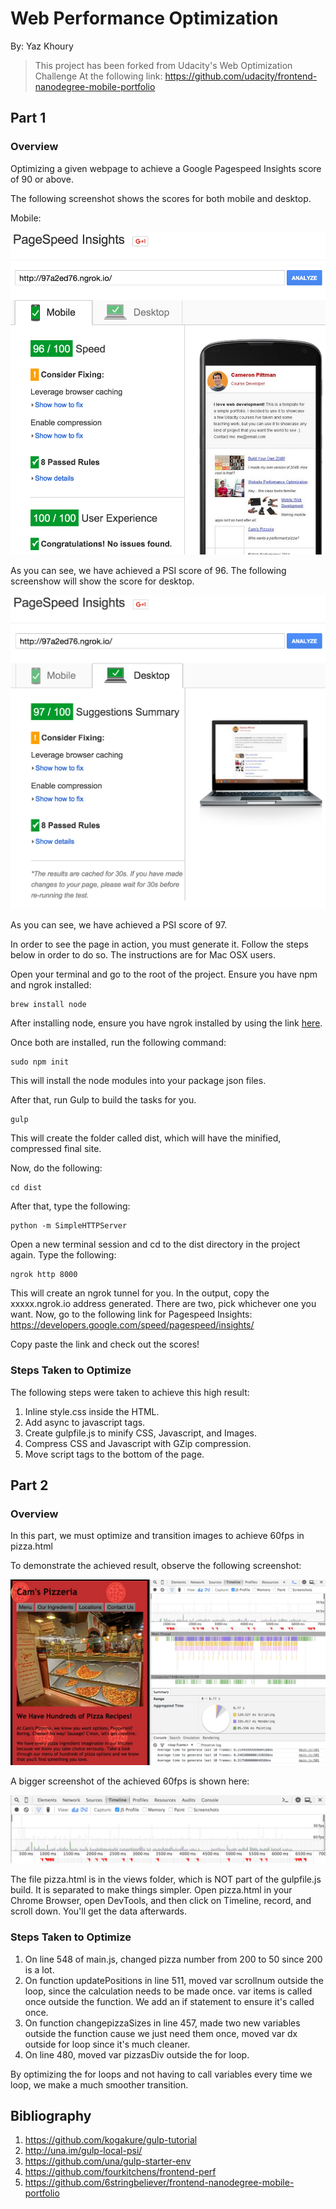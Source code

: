 # Web Performance Optimization

By: Yaz Khoury

> This project has been forked from Udacity's Web Optimization Challenge
> At the following link: https://github.com/udacity/frontend-nanodegree-mobile-portfolio

## Part 1

### Overview
Optimizing a given webpage to achieve a Google Pagespeed Insights score of 90 or above.

The following screenshot shows the scores for both mobile and desktop.

Mobile:

![psi-mobile](assets/psi-mobile.jpg)

As you can see, we have achieved a PSI score of 96. The following screenshow will show the score for desktop.

![psi-desktop](assets/psi-desktop.jpg)

As you can see, we have achieved a PSI score of 97.

In order to see the page in action, you must generate it. Follow the steps below in order to do so. 
The instructions are for Mac OSX users.

Open your terminal and go to the root of the project. Ensure you have npm and ngrok installed:
```Shell
brew install node
```
After installing node, ensure you have ngrok installed by using the link [here](https://ngrok.com/download).

Once both are installed, run the following command:
```Shell
sudo npm init
```
This will install the node modules into your package json files.

After that, run Gulp to build the tasks for you.
```Shell
gulp
```
This will create the folder called dist, which will have the minified, compressed final site.

Now, do the following:
```Shell
cd dist
```
After that, type the following:
```Shell
python -m SimpleHTTPServer
```

Open a new terminal session and cd to the dist directory in the project again.
Type the following:
```Shell
ngrok http 8000
```

This will create an ngrok tunnel for you. In the output, copy the xxxxx.ngrok.io address generated. 
There are two, pick whichever one you want.
Now, go to the following link for Pagespeed Insights: https://developers.google.com/speed/pagespeed/insights/

Copy paste the link and check out the scores!

### Steps Taken to Optimize

The following steps were taken to achieve this high result:
1. Inline style.css inside the HTML.
2. Add async to javascript tags.
3. Create gulpfile.js to minify CSS, Javascript, and Images.
4. Compress CSS and Javascript with GZip compression.
5. Move script tags to the bottom of the page.


## Part 2

### Overview

In this part, we must optimize and transition images to achieve 60fps in pizza.html

To demonstrate the achieved result, observe the following screenshot:

![pizza-dev](assets/pizza-dev.jpg)

A bigger screenshot of the achieved 60fps is shown here:

![dev-fps](assets/dev-fps.jpg)

The file pizza.html is in the views folder, which is NOT part of the gulpfile.js build.
It is separated to make things simpler. Open pizza.html in your Chrome Browser, open DevTools, and then
click on Timeline, record, and scroll down. You'll get the data afterwards.

### Steps Taken to Optimize

1. On line 548 of main.js, changed pizza number from 200 to 50 since 200 is a lot.
2. On function updatePositions in line 511, moved var scrollnum outside the loop, since the calculation 
	needs to be made once. var items is called once outside the function. We add an if statement to 
	ensure it's called once.
3. On function changepizzaSizes in line 457, made two new variables outside the function cause we just need them
	once, moved var dx outside for loop since it's much cleaner.
4. On line 480, moved var pizzasDiv outside the for loop.

By optimizing the for loops and not having to call variables every time we loop, we make a much smoother transition.


## Bibliography

1. https://github.com/kogakure/gulp-tutorial
2. http://una.im/gulp-local-psi/
3. https://github.com/una/gulp-starter-env
4. https://github.com/fourkitchens/frontend-perf
5. https://github.com/6stringbeliever/frontend-nanodegree-mobile-portfolio
